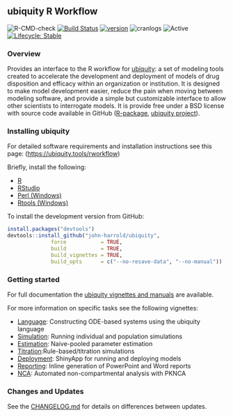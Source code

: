 ## ubiquity R Workflow 

![R-CMD-check](https://github.com/john-harrold/ubiquity/workflows/R-CMD-check/badge.svg)
[![Build Status](https://travis-ci.com/john-harrold/ubiquity.svg?branch=master)](https://travis-ci.com/john-harrold/ubiquity)
[![version](https://www.r-pkg.org/badges/version/ubiquity)](https://CRAN.R-project.org/package=ubiquity)
![cranlogs](https://cranlogs.r-pkg.org/badges/ubiquity) 
![Active](https://www.repostatus.org/badges/latest/active.svg)
[![Lifecycle: Stable](https://img.shields.io/badge/lifecycle-stable-brightgreen.svg)](https://lifecycle.r-lib.org/articles/stages.html)

### Overview  

Provides an interface to the R workflow for [ubiquity](<https://r.ubiquity.tools>): a set of modeling tools created to accelerate the development and deployment of models of drug disposition and efficacy within an organization or institution. It is designed to make model development easier, reduce the pain when moving between modeling software, and provide a simple but customizable interface to allow other scientists to interrogate models. It is provide free under a BSD license with source code available in GitHub ([R-package](https://github.com/john-harrold/ubiquity), [ubiquity project](https://github.com/john-harrold/ubiquity-pkpd)). 


### Installing ubiquity

For detailed software requirements and installation instructions see this page:
(<https://ubiquity.tools/rworkflow>)

Briefly, install the following:

* [R](<https://cran.r-project.org>)
* [RStudio](<https://www.rstudio.com/products/rstudio/>)
* [Perl (Windows)](<https://strawberryperl.com/>)
* [Rtools (Windows)](<https://cran.r-project.org/bin/windows/Rtools/>)

To install the development version from GitHub:

```r
install.packages("devtools") 
devtools::install_github("john-harrold/ubiquity",                                       
              force           = TRUE,
              build           = TRUE, 
              build_vignettes = TRUE,
              build_opts      = c("--no-resave-data", "--no-manual"))
```

### Getting started

For full documentation the [ubiquity vignettes and manuals](<https://john-harrold.github.io/ubiquity/>) are available.

For more information on specific tasks see the following vignettes: 

* [Language](https://john-harrold.github.io/ubiquity/articles/Language.html): Constructing ODE-based systems using the ubiquity language
* [Simulation](https://john-harrold.github.io/ubiquity/articles/Simulation.html): Running individual and population simulations
* [Estimation](https://john-harrold.github.io/ubiquity/articles/Estimation.html):  Naive-pooled parameter estimation
* [Titration](https://john-harrold.github.io/ubiquity/articles/Titration.html):Rule-based/titration simulations
* [Deployment](https://john-harrold.github.io/ubiquity/articles/Deployment.html):  ShinyApp for running and deploying models
* [Reporting](https://john-harrold.github.io/ubiquity/articles/Reporting.html): Inline generation of PowerPoint and Word reports
* [NCA](https://john-harrold.github.io/ubiquity/articles/NCA.html):
Automated non-compartmental analysis with PKNCA

### Changes and Updates
See the 
[CHANGELOG.md](https://github.com/john-harrold/ubiquity-pkpd/blob/master/ubiquity_template/CHANGELOG.md) for details on differences between updates.


